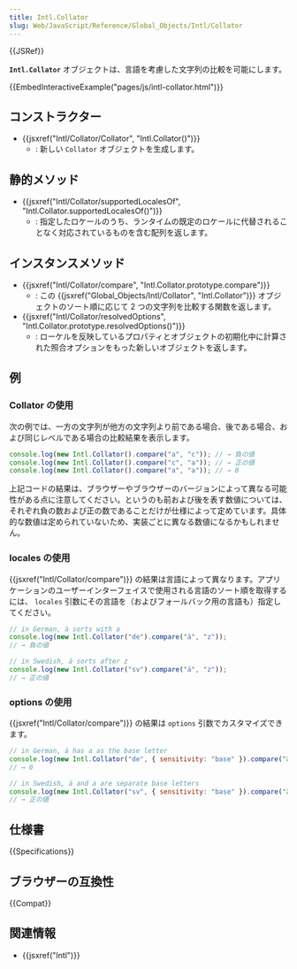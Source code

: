 ```yaml
---
title: Intl.Collator
slug: Web/JavaScript/Reference/Global_Objects/Intl/Collator
---
```


{{JSRef}}

**`Intl.Collator`** オブジェクトは、言語を考慮した文字列の比較を可能にします。

{{EmbedInteractiveExample("pages/js/intl-collator.html")}}

<!--このデモのソースファイルは GitHub リポジトリーに格納されています。デモプロジェクトに協力していただける場合は、 https://github.com/mdn/interactive-examples をクローンしてプルリクエストを送信してください。 -->

## コンストラクター

- {{jsxref("Intl/Collator/Collator", "Intl.Collator()")}}
  - : 新しい `Collator` オブジェクトを生成します。

## 静的メソッド

- {{jsxref("Intl/Collator/supportedLocalesOf", "Intl.Collator.supportedLocalesOf()")}}
  - : 指定したロケールのうち、ランタイムの既定のロケールに代替されることなく対応されているものを含む配列を返します。

## インスタンスメソッド

- {{jsxref("Intl/Collator/compare", "Intl.Collator.prototype.compare")}}
  - : この {{jsxref("Global_Objects/Intl/Collator", "Intl.Collator")}} オブジェクトのソート順に応じて 2 つの文字列を比較する関数を返します。
- {{jsxref("Intl/Collator/resolvedOptions", "Intl.Collator.prototype.resolvedOptions()")}}
  - : ローケルを反映しているプロパティとオブジェクトの初期化中に計算された照合オプションをもった新しいオブジェクトを返します。

## 例

### Collator の使用

次の例では、一方の文字列が他方の文字列より前である場合、後である場合、および同じレベルである場合の比較結果を表示します。

```js
console.log(new Intl.Collator().compare("a", "c")); // → 負の値
console.log(new Intl.Collator().compare("c", "a")); // → 正の値
console.log(new Intl.Collator().compare("a", "a")); // → 0
```

上記コードの結果は、ブラウザーやブラウザーのバージョンによって異なる可能性がある点に注意してください。というのも前および後を表す数値については、それぞれ負の数および正の数であることだけが仕様によって定めています。具体的な数値は定められていないため、実装ごとに異なる数値になるかもしれません。

### locales の使用

{{jsxref("Intl/Collator/compare")}} の結果は言語によって異なります。アプリケーションのユーザーインターフェイスで使用される言語のソート順を取得するには、 `locales` 引数にその言語を（およびフォールバック用の言語も）指定してください。

```js
// in German, ä sorts with a
console.log(new Intl.Collator("de").compare("ä", "z"));
// → 負の値

// in Swedish, ä sorts after z
console.log(new Intl.Collator("sv").compare("ä", "z"));
// → 正の値
```

### options の使用

{{jsxref("Intl/Collator/compare")}} の結果は `options` 引数でカスタマイズできます。

```js
// in German, ä has a as the base letter
console.log(new Intl.Collator("de", { sensitivity: "base" }).compare("ä", "a"));
// → 0

// in Swedish, ä and a are separate base letters
console.log(new Intl.Collator("sv", { sensitivity: "base" }).compare("ä", "a"));
// → 正の値
```

## 仕様書

{{Specifications}}

## ブラウザーの互換性

{{Compat}}

## 関連情報

- {{jsxref("Intl")}}
